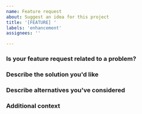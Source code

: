 ```yaml
---
name: Feature request
about: Suggest an idea for this project
title: '[FEATURE] '
labels: 'enhancement'
assignees: ''

---
```


### Is your feature request related to a problem?
<!-- A clear and concise description of what the problem is. -->



### Describe the solution you'd like
<!-- A clear and concise description of what you want to happen. -->



### Describe alternatives you've considered
<!-- Describe any alternative solutions or features you've considered. -->



### Additional context
<!-- Add any other context about the feature request here. -->

